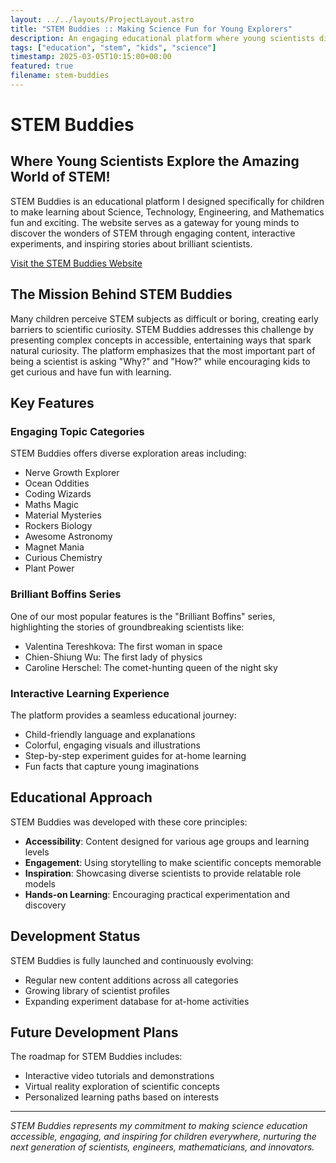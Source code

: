 ```yaml
---
layout: ../../layouts/ProjectLayout.astro
title: "STEM Buddies :: Making Science Fun for Young Explorers"
description: An engaging educational platform where young scientists discover the exciting world of STEM through interactive content.
tags: ["education", "stem", "kids", "science"]
timestamp: 2025-03-05T10:15:00+00:00
featured: true
filename: stem-buddies
---
```


# STEM Buddies

## Where Young Scientists Explore the Amazing World of STEM!

STEM Buddies is an educational platform I designed specifically for children to make learning about Science, Technology, Engineering, and Mathematics fun and exciting. The website serves as a gateway for young minds to discover the wonders of STEM through engaging content, interactive experiments, and inspiring stories about brilliant scientists.

[Visit the STEM Buddies Website](https://stem-buddies.co.uk/)

## The Mission Behind STEM Buddies

Many children perceive STEM subjects as difficult or boring, creating early barriers to scientific curiosity. STEM Buddies addresses this challenge by presenting complex concepts in accessible, entertaining ways that spark natural curiosity. The platform emphasizes that the most important part of being a scientist is asking "Why?" and "How?" while encouraging kids to get curious and have fun with learning.

## Key Features

### Engaging Topic Categories

STEM Buddies offers diverse exploration areas including:

- Nerve Growth Explorer
- Ocean Oddities
- Coding Wizards
- Maths Magic
- Material Mysteries
- Rockers Biology
- Awesome Astronomy
- Magnet Mania
- Curious Chemistry
- Plant Power

### Brilliant Boffins Series

One of our most popular features is the "Brilliant Boffins" series, highlighting the stories of groundbreaking scientists like:

- Valentina Tereshkova: The first woman in space
- Chien-Shiung Wu: The first lady of physics
- Caroline Herschel: The comet-hunting queen of the night sky

### Interactive Learning Experience

The platform provides a seamless educational journey:

- Child-friendly language and explanations
- Colorful, engaging visuals and illustrations
- Step-by-step experiment guides for at-home learning
- Fun facts that capture young imaginations

## Educational Approach

STEM Buddies was developed with these core principles:

- **Accessibility**: Content designed for various age groups and learning levels
- **Engagement**: Using storytelling to make scientific concepts memorable
- **Inspiration**: Showcasing diverse scientists to provide relatable role models
- **Hands-on Learning**: Encouraging practical experimentation and discovery

## Development Status

STEM Buddies is fully launched and continuously evolving:

- Regular new content additions across all categories
- Growing library of scientist profiles
- Expanding experiment database for at-home activities

## Future Development Plans

The roadmap for STEM Buddies includes:

- Interactive video tutorials and demonstrations
- Virtual reality exploration of scientific concepts
- Personalized learning paths based on interests

---

_STEM Buddies represents my commitment to making science education accessible, engaging, and inspiring for children everywhere, nurturing the next generation of scientists, engineers, mathematicians, and innovators._

